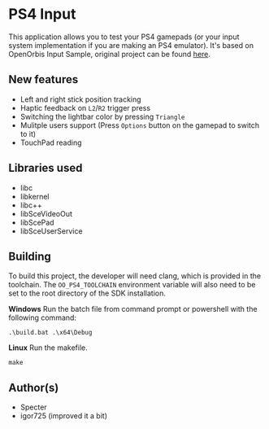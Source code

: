 # PS4 Input

This application allows you to test your PS4 gamepads (or your input system implementation if you are making an PS4 emulator). It's based on OpenOrbis Input Sample, original project can be found [here](https://github.com/OpenOrbis/OpenOrbis-PS4-Toolchain/tree/master/samples/input).

## New features
- Left and right stick position tracking
- Haptic feedback on `L2`/`R2` trigger press
- Switching the lightbar color by pressing `Triangle`
- Mulitple users support (Press `Options` button on the gamepad to switch to it)
- TouchPad reading

## Libraries used

- libc
- libkernel
- libc++
- libSceVideoOut
- libScePad
- libSceUserService


## Building

To build this project, the developer will need clang, which is provided in the toolchain. The `OO_PS4_TOOLCHAIN` environment variable will also need to be set to the root directory of the SDK installation.

__Windows__
Run the batch file from command prompt or powershell with the following command:
```
.\build.bat .\x64\Debug
```

__Linux__
Run the makefile.
```
make
```


## Author(s)

- Specter
- igor725 (improved it a bit)
